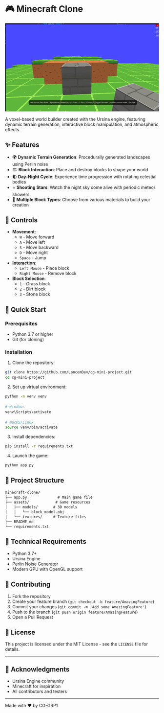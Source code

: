 # 🎮 Minecraft Clone

![Game Screenshot](./assets/readme/screenshot.png)

A voxel-based world builder created with the Ursina engine, featuring dynamic terrain generation, interactive block manipulation, and atmospheric effects.

## ✨ Features

- 🌍 **Dynamic Terrain Generation**: Procedurally generated landscapes using Perlin noise
- 🏗️ **Block Interaction**: Place and destroy blocks to shape your world
- 🌓 **Day-Night Cycle**: Experience time progression with rotating celestial bodies
- ⭐ **Shooting Stars**: Watch the night sky come alive with periodic meteor showers
- 🎨 **Multiple Block Types**: Choose from various materials to build your creation

## 🎯 Controls

- **Movement**:
  - `W` - Move forward
  - `A` - Move left
  - `S` - Move backward
  - `D` - Move right
  - `Space` - Jump
- **Interaction**:
  - `Left Mouse` - Place block
  - `Right Mouse` - Remove block
- **Block Selection**:
  - `1` - Grass block
  - `2` - Dirt block
  - `3` - Stone block

## 🚀 Quick Start

### Prerequisites
- Python 3.7 or higher
- Git (for cloning)

### Installation

1. Clone the repository:
```bash
git clone https://github.com/LancemDev/cg-mini-project.git
cd cg-mini-project
```

2. Set up virtual environment:
```bash
python -m venv venv

# Windows
venv\Scripts\activate

# macOS/Linux
source venv/bin/activate
```

3. Install dependencies:
```bash
pip install -r requirements.txt
```

4. Launch the game:
```bash
python app.py
```

## 📁 Project Structure

```
minecraft-clone/
├── app.py              # Main game file
├── assets/            # Game resources
│   ├── models/       # 3D models
│   │   └── block_model.obj
│   └── textures/     # Texture files
├── README.md
└── requirements.txt
```

## 🔧 Technical Requirements

- Python 3.7+
- Ursina Engine
- Perlin Noise Generator
- Modern GPU with OpenGL support

## 🤝 Contributing

1. Fork the repository
2. Create your feature branch (`git checkout -b feature/AmazingFeature`)
3. Commit your changes (`git commit -m 'Add some AmazingFeature'`)
4. Push to the branch (`git push origin feature/AmazingFeature`)
5. Open a Pull Request

## 📝 License

This project is licensed under the MIT License - see the `LICENSE` file for details.

---

## 🌟 Acknowledgments

- Ursina Engine community
- Minecraft for inspiration
- All contributors and testers

---
Made with ❤️ by CG-GRP1